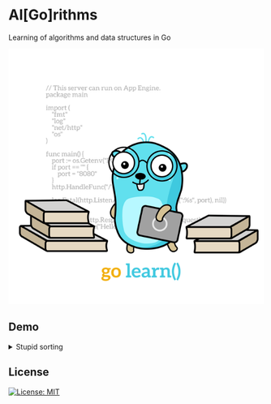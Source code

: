 # Al[Go]rithms

Learning of algorithms and data structures in Go

<p align="center"> 
    <img src="./assets/go-learn.640x640.png">
</p>

## Demo

<details>
  <summary>
    Stupid sorting
  </summary>
    <br>
    <img src="./assets/algorithms/stupid-sorting-example.gif">
</details>

## License

[![License: MIT](https://img.shields.io/badge/License-MIT-brightgreen.svg)](./LICENSE)
